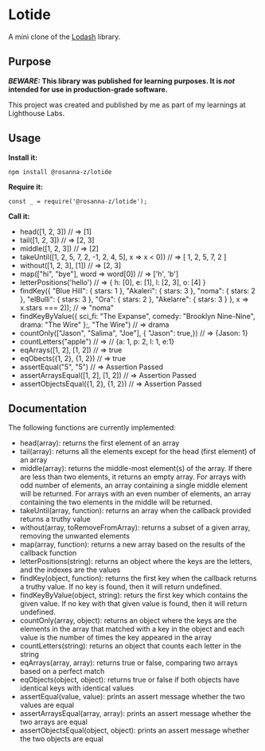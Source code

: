 # Lotide

A mini clone of the [Lodash](https://lodash.com) library.

## Purpose

**_BEWARE:_ This library was published for learning purposes. It is _not_ intended for use in production-grade software.**

This project was created and published by me as part of my learnings at Lighthouse Labs. 

## Usage

**Install it:**

`npm install @rosanna-z/lotide`

**Require it:**

`const _ = require('@rosanna-z/lotide');`

**Call it:**

* head([1, 2, 3]) // => [1]
* tail([1, 2, 3]) // => [2, 3]
* middle([1, 2, 3]) // => [2]
* takeUntil([1, 2, 5, 7, 2, -1, 2, 4, 5], x => x < 0)) // => [ 1, 2, 5, 7, 2 ]
* without([1, 2, 3], [1]) // => [2, 3]
* map(["hi", "bye"], word => word[0]) // => ['h', 'b']
* letterPositions('hello') // =>  { h: [0], e: [1], l: [2, 3], o: [4] }
* findKey({
  "Blue Hill": { stars: 1 },
  "Akaleri":   { stars: 3 },
  "noma":      { stars: 2 },
  "elBulli":   { stars: 3 },
  "Ora":       { stars: 2 },
  "Akelarre":  { stars: 3 }
}, x => x.stars === 2)); // => "noma"
* findKeyByValue({ 
  sci_fi: "The Expanse",
  comedy: "Brooklyn Nine-Nine",
  drama:  "The Wire"
};, "The Wire") // => drama
* countOnly(["Jason", "Salima", "Joe"], { "Jason": true,}) // => {Jason: 1}
* countLetters("apple") // => // {a: 1, p: 2, l: 1, e:1}
* eqArrays([1, 2], [1, 2]) // => true
* eqObects({1, 2}, {1, 2}) // => true
* assertEqual("5", "5") // => Assertion Passed
* assertArraysEqual([1, 2], [1, 2]) // => Assertion Passed
* assertObjectsEqual({1, 2}, {1, 2}) // => Assertion Passed

## Documentation

The following functions are currently implemented:

* head(array): returns the first element of an array
* tail(array): returns all the elements except for the head (first element) of an array
* middle(array): returns the middle-most element(s) of the array. If there are less than two elements, it returns an empty array. For arrays with odd number of elements, an array containing a single middle element will be returned. For arrays with an even number of elements, an array containing the two elements in the middle will be returned.
* takeUntil(array, function): returns an array when the callback provided returns a truthy value
* without(array, toRemoveFromArray): returns a subset of a given array, removing the unwanted elements
* map(array, function): returns a new array based on the results of the callback function
* letterPositions(string): returns an object where the keys are the letters, and the indexes are the values
* findKey(object, function): returns the first key when the callback returns a truthy value. If no key is found, then it will return undefined.
* findKeyByValue(object, string): returs the first key which contains the given value. 
If no key with that given value is found, then it will return undefined.
* countOnly(array, object): returns an object where the keys are the elements in the array that matched with a key in the object and each value is the number of times the key appeared in the array
* countLetters(string): returns an object that counts each letter in the string
* eqArrays(array, array): returns true or false, comparing two arrays based on a perfect match
* eqObjects(object, object): returns true or false if both objects have identical keys with identical values
* assertEqual(value, value): prints an assert message whether the two values are equal
* assertArraysEqual(array, array): prints an assert message whether the two arrays are equal
* assertObjectsEqual(object, object): prints an assert message whether the two objects are equal



